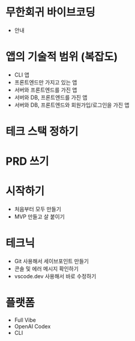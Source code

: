 # 무한회귀 바이브코딩

- 안내

# 앱의 기술적 범위 (복잡도) 

- CLI 앱
- 프론트엔드만 가지고 있는 앱
- 서버와 프론트엔드를 가진 앱
- 서버와 DB, 프론트엔드를 가진 앱
- 서버와 DB, 프론트엔드와 회원가입/로그인을 가진 앱

# 테크 스택 정하기

# PRD 쓰기

# 시작하기

- 처음부터 모두 만들기
- MVP 만들고 살 붙이기

# 테크닉

- Git 사용해서 세이브포인트 만들기
- 콘솔 및 에러 메시지 확인하기
- vscode.dev 사용해서 바로 수정하기

# 플랫폼

- Full Vibe
- OpenAI Codex
- CLI

#